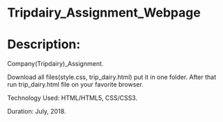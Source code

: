 # Tripdairy_Assignment_Webpage
# Description:

Company(Tripdairy)_Assignment.

Download all files(style.css, trip_dairy.html) put it in one folder.
After that run trip_dairy.html file on your favorite browser. 

Technology Used: HTML/HTML5, CSS/CSS3. 

Duration: July, 2018.
